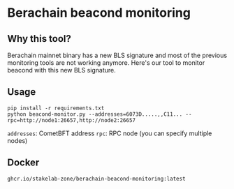 # Berachain beacond monitoring

## Why this tool?

Berachain mainnet binary has a new BLS signature and most of the previous monitoring tools are not working anymore. Here's our tool to monitor beacond with this new BLS signature.

## Usage

```
pip install -r requirements.txt
python beacond-monitor.py --addresses=6073D.....,,C11... --rpc=http://node1:26657,http://node2:26657
```

`addresses`: CometBFT address
`rpc`: RPC node (you can specify multiple nodes)

## Docker

`ghcr.io/stakelab-zone/berachain-beacond-monitoring:latest`
